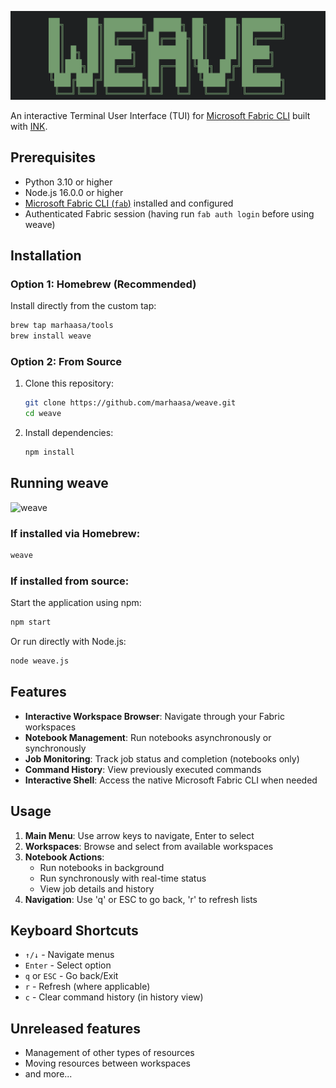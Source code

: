 ![weave](weave.png?)

An interactive Terminal User Interface (TUI) for [Microsoft Fabric CLI](https://microsoft.github.io/fabric-cli/) built with [INK](https://github.com/vadimdemedes/ink).

## Prerequisites

- Python 3.10 or higher
- Node.js 16.0.0 or higher
- [Microsoft Fabric CLI (`fab`)](https://microsoft.github.io/fabric-cli/) installed and configured
- Authenticated Fabric session (having run `fab auth login` before using weave)

## Installation

### Option 1: Homebrew (Recommended)

Install directly from the custom tap:
```bash
brew tap marhaasa/tools
brew install weave
```

### Option 2: From Source

1. Clone this repository:
   ```bash
   git clone https://github.com/marhaasa/weave.git
   cd weave
   ```

2. Install dependencies:
   ```bash
   npm install
   ```

## Running weave

![weave](https://github.com/user-attachments/assets/f9bbf903-869d-484d-b563-f80f17299bfc)


### If installed via Homebrew:
```bash
weave
```

### If installed from source:

Start the application using npm:
```bash
npm start
```

Or run directly with Node.js:
```bash
node weave.js
```

## Features

- **Interactive Workspace Browser**: Navigate through your Fabric workspaces
- **Notebook Management**: Run notebooks asynchronously or synchronously
- **Job Monitoring**: Track job status and completion (notebooks only)
- **Command History**: View previously executed commands
- **Interactive Shell**: Access the native Microsoft Fabric CLI when needed

## Usage

1. **Main Menu**: Use arrow keys to navigate, Enter to select
2. **Workspaces**: Browse and select from available workspaces
3. **Notebook Actions**: 
   - Run notebooks in background
   - Run synchronously with real-time status
   - View job details and history
4. **Navigation**: Use 'q' or ESC to go back, 'r' to refresh lists

## Keyboard Shortcuts

- `↑/↓` - Navigate menus
- `Enter` - Select option
- `q` or `ESC` - Go back/Exit
- `r` - Refresh (where applicable)
- `c` - Clear command history (in history view)

## Unreleased features

- Management of other types of resources
- Moving resources between workspaces
- and more...
